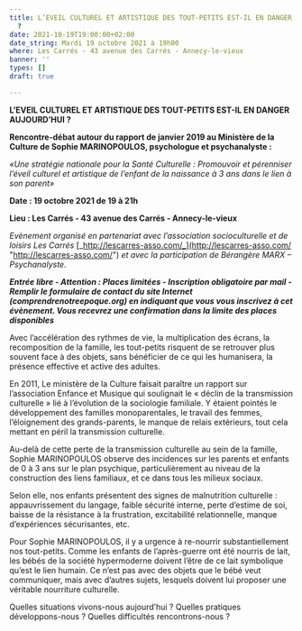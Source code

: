 ```yaml
---
title: L’EVEIL CULTUREL ET ARTISTIQUE DES TOUT-PETITS EST-IL EN DANGER AUJOURD’HUI
  ?
date: 2021-10-19T19:00:00+02:00
date_string: Mardi 19 octobre 2021 à 19h00
where: Les Carrés - 43 avenue des Carrés - Annecy-le-vieux
banner: ''
types: []
draft: true

---
```

**L’EVEIL CULTUREL ET ARTISTIQUE DES TOUT-PETITS EST-IL EN DANGER AUJOURD’HUI ?**

**Rencontre-débat autour du rapport de janvier 2019 au Ministère de la Culture de Sophie MARINOPOULOS, psychologue et psychanalyste :**

_«Une stratégie nationale pour la Santé Culturelle : Promouvoir et pérenniser l’éveil culturel et artistique de l’enfant de la naissance à 3 ans dans le lien à son parent»_

**Date : 19 octobre 2021 de 19 à 21h**

**Lieu : Les Carrés - 43 avenue des Carrés - Annecy-le-vieux**

_Evènement organisé en partenariat avec l’association socioculturelle et de loisirs Les Carrés_ [_http://lescarres-asso.com/_](http://lescarres-asso.com/ "http://lescarres-asso.com/") _et avec la participation de Bérangère MARX – Psychanalyste._

**_Entrée libre - Attention : Places limitées - Inscription obligatoire par mail - Remplir le formulaire de contact du site Internet (comprendrenotreepoque.org) en indiquant que vous vous inscrivez à cet évènement. Vous recevrez une confirmation dans la limite des places disponibles_**

Avec l’accélération des rythmes de vie, la multiplication des écrans, la recomposition de la famille, les tout-petits risquent de se retrouver plus souvent face à des objets, sans bénéficier de ce qui les humanisera, la présence effective et active des adultes.

En 2011, Le ministère de la Culture faisait paraître un rapport sur l’association Enfance et Musique qui soulignait le « déclin de la transmission culturelle » lié à l’évolution de la sociologie familiale. Y étaient pointés le développement des familles monoparentales, le travail des femmes, l’éloignement des grands-parents, le manque de relais extérieurs, tout cela mettant en péril la transmission culturelle.

Au-delà de cette perte de la transmission culturelle au sein de la famille, Sophie MARINOPOULOS observe des incidences sur les parents et enfants de 0 à 3 ans sur le plan psychique, particulièrement au niveau de la construction des liens familiaux, et ce dans tous les milieux sociaux.

Selon elle, nos enfants présentent des signes de malnutrition culturelle : appauvrissement du langage, faible sécurité interne, perte d’estime de soi, baisse de la résistance à la frustration, excitabilité relationnelle, manque d’expériences sécurisantes, etc.

Pour Sophie MARINOPOULOS, il y a urgence à re-nourrir substantiellement nos tout-petits. Comme les enfants de l’après-guerre ont été nourris de lait, les bébés de la société hypermoderne doivent l’être de ce lait symbolique qu’est le lien humain. Ce n’est pas avec des objets que le bébé veut communiquer, mais avec d’autres sujets, lesquels doivent lui proposer une véritable nourriture culturelle.

Quelles situations vivons-nous aujourd’hui ? Quelles pratiques développons-nous ? Quelles difficultés rencontrons-nous ?